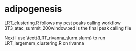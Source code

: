 # adipogenesis
LRT_clustering.R follows my post peaks calling workflow
3T3_atac_summit_200window.bed is the final peak calling file

Next I use \textt{LRT_rivanna_slurm.slurm} to run LRT_largemem_clustering.R on rivanna
